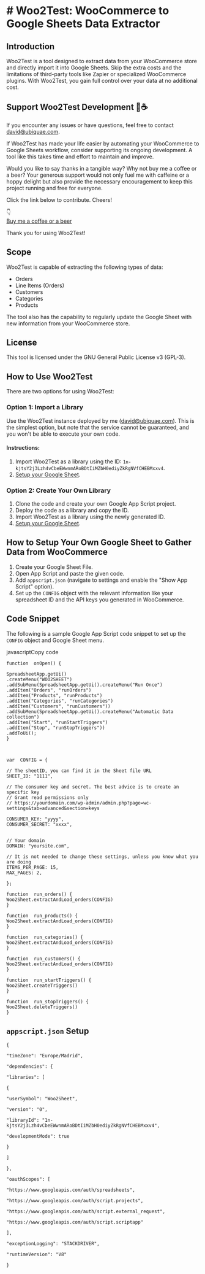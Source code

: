 # # Woo2Test: WooCommerce to Google Sheets Data Extractor

## Introduction

Woo2Test is a tool designed to extract data from your WooCommerce store and directly import it into Google Sheets. Skip the extra costs and the limitations of third-party tools like Zapier or specialized WooCommerce plugins. With Woo2Test, you gain full control over your data at no additional cost.


## Support Woo2Test Development 🍻☕

If you encounter any issues or have questions, feel free to contact [david@ubiquae.com](mailto:david@ubiquae.com).

If Woo2Test has made your life easier by automating your WooCommerce to Google Sheets workflow, consider supporting its ongoing development. A tool like this takes time and effort to maintain and improve.

Would you like to say thanks in a tangible way? Why not buy me a coffee or a beer? Your generous support would not only fuel me with caffeine or a hoppy delight but also provide the necessary encouragement to keep this project running and free for everyone.

Click the link below to contribute. Cheers!

👇  
[Buy me a coffee or a beer](https://www.paypal.com/paypalme/ubiquae)

Thank you for using Woo2Test!

## Scope

Woo2Test is capable of extracting the following types of data:

-   Orders
-   Line Items (Orders)
-   Customers
-   Categories
-   Products

The tool also has the capability to regularly update the Google Sheet with new information from your WooCommerce store.

## License

This tool is licensed under the GNU General Public License v3 (GPL-3).

## How to Use Woo2Test

There are two options for using Woo2Test:

### Option 1: Import a Library

Use the Woo2Test instance deployed by me ([david@ubiquae.com](mailto:david@ubiquae.com)). This is the simplest option, but note that the service cannot be guaranteed, and you won't be able to execute your own code.

#### Instructions:

1.  Import Woo2Test as a library using the ID: `1n-kjtsY2j3Lzh4vCbeEWwnmARoBDtIiMZbH0ediyZkRgNVfCHEBMxxv4`.
2.  [Setup your Google Sheet](https://chat.openai.com/c/60cc0b61-b952-4ac4-a3ae-a39a30543518#how-to-setup-your-own-google-sheet-to-gather-data-from-woocommerce).

### Option 2: Create Your Own Library

1.  Clone the code and create your own Google App Script project.
2.  Deploy the code as a library and copy the ID.
3.  Import Woo2Test as a library using the newly generated ID.
4.  [Setup your Google Sheet](https://chat.openai.com/c/60cc0b61-b952-4ac4-a3ae-a39a30543518#how-to-setup-your-own-google-sheet-to-gather-data-from-woocommerce).

## How to Setup Your Own Google Sheet to Gather Data from WooCommerce

1.  Create your Google Sheet File.
2.  Open App Script and paste the given code.
3.  Add `appscript.json` (navigate to settings and enable the "Show App Script" option).
4.  Set up the `CONFIG` object with the relevant information like your spreadsheet ID and the API keys you generated in WooCommerce.

## Code Snippet

The following is a sample Google App Script code snippet to set up the `CONFIG` object and Google Sheet menu.

javascriptCopy code

  

    function  onOpen() {
    
    SpreadsheetApp.getUi()
    .createMenu("WOO2SHEET")
    .addSubMenu(SpreadsheetApp.getUi().createMenu("Run Once")
    .addItem("Orders", "runOrders")
    .addItem("Products", "runProducts")
    .addItem("Categories", "runCategories")
    .addItem("Customers", "runCustomers"))
    .addSubMenu(SpreadsheetApp.getUi().createMenu("Automatic Data collection")
    .addItem("Start", "runStartTriggers")
    .addItem("Stop", "runStopTriggers"))
    .addToUi();
    }
    
      
    
    var  CONFIG = {
    
    // The sheetID, you can find it in the Sheet file URL 
    SHEET_ID: "1111",

    // The consumer key and secret. The best advice is to create an specific key
    // Grant read permissions only
    // https://yourdomain.com/wp-admin/admin.php?page=wc-settings&tab=advanced&section=keys
    
    CONSUMER_KEY: "yyyy",
    CONSUMER_SECRET: "xxxx",

    
    // Your domain
    DOMAIN: "yoursite.com",

    // It is not needed to change these settings, unless you know what you are doing
    ITEMS_PER_PAGE: 15,
    MAX_PAGES: 2,
    
    };
    
    function  run_orders() {
    Woo2Sheet.extractAndLoad_orders(CONFIG)
    }
    
    function  run_products() {
    Woo2Sheet.extractAndLoad_orders(CONFIG)
    }

    function  run_categories() {
    Woo2Sheet.extractAndLoad_orders(CONFIG)   
    }
   
    function  run_customers() { 
    Woo2Sheet.extractAndLoad_orders(CONFIG)
    }

    function  run_startTriggers() {
    Woo2Sheet.createTriggers()
    }
    
    function  run_stopTriggers() {
    Woo2Sheet.deleteTriggers()
    }

 

## `appscript.json` Setup

    {
    
    "timeZone": "Europe/Madrid",
    
    "dependencies": {
    
    "libraries": [
    
    {
    
    "userSymbol": "Woo2Sheet",
    
    "version": "0",
    
    "libraryId": "1n-kjtsY2j3Lzh4vCbeEWwnmARoBDtIiMZbH0ediyZkRgNVfCHEBMxxv4",
    
    "developmentMode": true
    
    }
    
    ]
    
    },
    
    "oauthScopes": [
    
    "https://www.googleapis.com/auth/spreadsheets",
    
    "https://www.googleapis.com/auth/script.projects",
    
    "https://www.googleapis.com/auth/script.external_request",
    
    "https://www.googleapis.com/auth/script.scriptapp"
    
    ],
    
    "exceptionLogging": "STACKDRIVER",
    
    "runtimeVersion": "V8"
    
    }


